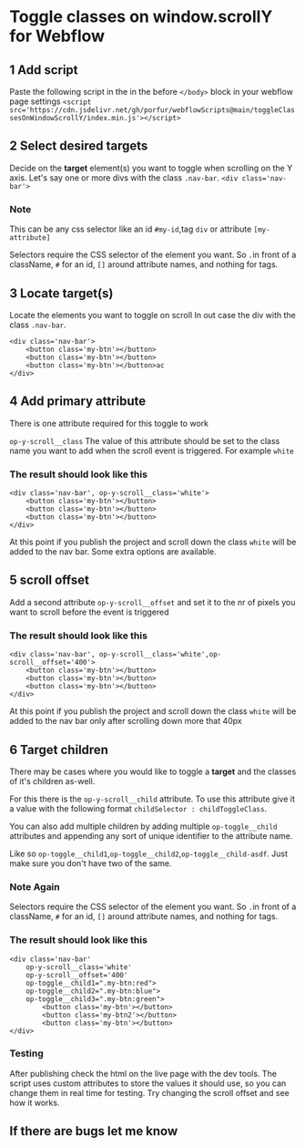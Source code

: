 # Toggle classes on window.scrollY for Webflow

## 1 Add script

Paste the following script in the in the before `</body>` block in your webflow page settings
`<script src='https://cdn.jsdelivr.net/gh/porfur/webflowScripts@main/toggleClassesOnWindowScrollY/index.min.js'></script>`

## 2 Select desired targets

Decide on the **target** element(s) you want to toggle when scrolling on the Y axis.
Let's say one or more divs with the class `.nav-bar`.
`<div class='nav-bar'>`

### Note

This can be any css selector like an id `#my-id`,tag `div` or attribute `[my-attribute]`

Selectors require the CSS selector of the element you want. So `.`in front of a className, `#` for an id, `[]` around attribute names, and nothing for tags.

## 3 Locate target(s)

Locate the elements you want to toggle on scroll
In out case the div with the class `.nav-bar`.

    <div class='nav-bar'>
    	<button class='my-btn'></button>
    	<button class='my-btn'></button>
    	<button class='my-btn'></button>ac
    </div>

## 4 Add primary attribute

There is one attribute required for this toggle to work

`op-y-scroll__class` The value of this attribute should be set to the class name you want to add when the scroll event is triggered.
For example `white`

### The result should look like this

    <div class='nav-bar', op-y-scroll__class='white'>
    	<button class='my-btn'></button>
    	<button class='my-btn'></button>
    	<button class='my-btn'></button>
    </div>

At this point if you publish the project and scroll down the class `white` will be added to the nav bar.
Some extra options are available.

## 5 scroll offset

Add a second attribute `op-y-scroll__offset` and set it to the nr of pixels you want to scroll before the event is triggered

### The result should look like this

    <div class='nav-bar', op-y-scroll__class='white',op-scroll__offset='400'>
    	<button class='my-btn'></button>
    	<button class='my-btn'></button>
    	<button class='my-btn'></button>
    </div>

At this point if you publish the project and scroll down the class `white` will be added to the nav bar only after scrolling down more that 40px

## 6 Target children

There may be cases where you would like to toggle a **target** and the classes of it's children as-well.

For this there is the `op-y-scroll__child` attribute.
To use this attribute give it a value with the following format `childSelector : childToggleClass`.

You can also add multiple children by adding multiple `op-toggle__child` attributes and appending any sort of unique identifier to the attribute name.

Like so `op-toggle__child1`,`op-toggle__child2`,`op-toggle__child-asdf`.
Just make sure you don't have two of the same.

### Note Again

Selectors require the CSS selector of the element you want. So `.`in front of a className, `#` for an id, `[]` around attribute names, and nothing for tags.

### The result should look like this

    <div class='nav-bar'
		op-y-scroll__class='white'
		op-y-scroll__offset='400'
		op-toggle__child1=".my-btn:red">
		op-toggle__child2=".my-btn:blue">
		op-toggle__child3=".my-btn:green">
		 	<button class='my-btn'></button>
			<button class='my-btn2'></button>
			<button class='my-btn'></button>
    </div>

### Testing

After publishing check the html on the live page with the dev tools.
The script uses custom attributes to store the values it should use, so you can change them in real time for testing.
Try changing the scroll offset and see how it works.

## If there are bugs let me know
